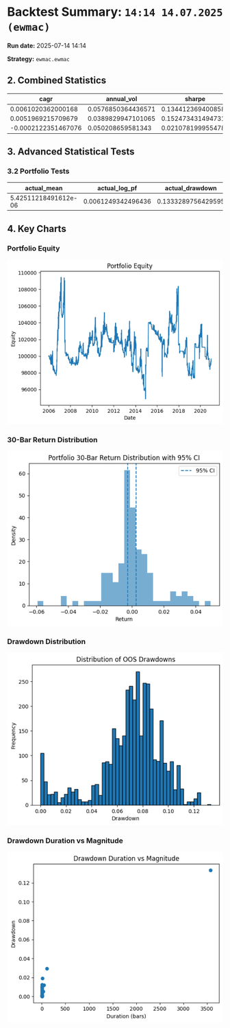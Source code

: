 # Backtest Summary: `14:14 14.07.2025 (ewmac)`

**Run date:** 2025-07-14 14:14

**Strategy:** `ewmac.ewmac`



## 2. Combined Statistics

| cagr | annual_vol | sharpe | sortino | max_drawdown | avg_drawdown | avg_dd_duration | pf | expectancy | win_rate | std_daily | ret_5pct | ret_95pct |
| --- | --- | --- | --- | --- | --- | --- | --- | --- | --- | --- | --- | --- |
| 0.0061020362000168 | 0.0576850364436571 | 0.1344123694008584 | 0.1349546865796322 | 0.1028436932965237 | 0.0293854902181492 | 26.875968992248065 | 1.0596642831652383 | 24.541365378904135 | 3.29004329004329 | 0.0036338157333241 | -0.0053580641098924 | 0.0057464498530118 |
| 0.0051969215709679 | 0.0389829947101065 | 0.1524734314947311 | 0.0711320032172595 | 0.1117564368760808 | 0.0357764151123459 | 28.0625 | 1.343604984520996 | 471.1955781565021 | 8.387096774193548 | 0.0024556978419878 | -0.000710729470199 | 0.0016838832067436 |
| -0.0002122351467076 | 0.050208659581343 | 0.0210781999554781 | 0.0185672980387222 | 0.133328975642958 | 0.071478806875293 | 166.2173913043478 | nan | 4.454903406048892 | 0.5206273440163655 | 0.0031628482598603 | nan | nan |



## 3. Advanced Statistical Tests

### 3.2 Portfolio Tests

| actual_mean | actual_log_pf | actual_drawdown | num_nonzero_rets | bs_mean_0.1% | bs_log_pf_0.1% | bs_dd_0.1% | bs_mean_1.0% | bs_log_pf_1.0% | bs_dd_1.0% | bs_mean_5.0% | bs_log_pf_5.0% | bs_dd_5.0% | bs_mean_10.0% | bs_log_pf_10.0% | bs_dd_10.0% | bs_mean_90.0% | bs_log_pf_90.0% | bs_dd_90.0% | bs_mean_95.0% | bs_log_pf_95.0% | bs_dd_95.0% | bs_mean_99.0% | bs_log_pf_99.0% | bs_dd_99.0% | perm_dd_0.1% | perm_dd_1.0% | perm_dd_5.0% | perm_dd_10.0% | perm_dd_90.0% | perm_dd_95.0% | perm_dd_99.0% | avg_bs_dd | avg_perm_dd | p_two_sided_mean | p_two_sided_log_pf | p_one_sided_drawdown |
| --- | --- | --- | --- | --- | --- | --- | --- | --- | --- | --- | --- | --- | --- | --- | --- | --- | --- | --- | --- | --- | --- | --- | --- | --- | --- | --- | --- | --- | --- | --- | --- | --- | --- | --- | --- | --- |
| 5.42511218491612e-06 | 0.0061249342496436 | 0.1333289756429595 | 3002.0 | -0.0002009167037698 | -0.2283694746020375 | 0.0671293476735179 | -0.0001498687151915 | -0.157324888049843 | 0.0775472729638699 | -9.401658553628324e-05 | -0.1038207119869548 | 0.1006863838801692 | -7.137315849272296e-05 | -0.0797449113426563 | 0.1158678677073907 | 9.097099784002924e-05 | 0.1038883331216626 | 0.3063224311500566 | 0.0001114580467048 | 0.1277827978060285 | 0.3427674380500569 | 0.0001570964160767 | 0.1738758611087053 | 0.4186331539708362 | 0.1065280046429921 | 0.1204947939988564 | 0.1326087668141851 | 0.1437094802725254 | 0.255659827006396 | 0.2739754185492133 | 0.306483185682015 | 0.2061495124434617 | 0.19664294865783 | 0.937 | 0.937 | 0.054 |



## 4. Key Charts

### Portfolio Equity

![Portfolio Equity](portfolio/portfolio_equity.png)



### 30-Bar Return Distribution

![30-Bar Return Distribution](portfolio/portfolio_30bar_return_distribution.png)



### Drawdown Distribution

![Drawdown Distribution](portfolio/drawdown_distribution.png)



### Drawdown Duration vs Magnitude

![Drawdown Duration vs Magnitude](portfolio/dd_duration_vs_magnitude.png)

